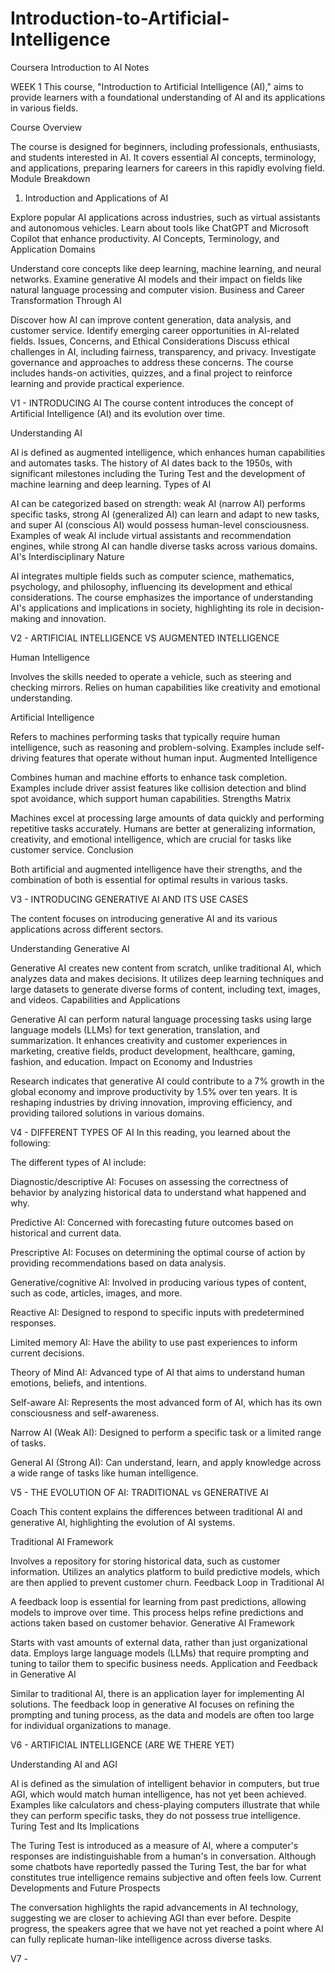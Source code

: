 # Introduction-to-Artificial-Intelligence
Coursera Introduction to AI Notes

WEEK 1
This course, "Introduction to Artificial Intelligence (AI)," aims to provide learners with a foundational understanding of AI and its applications in various fields.

Course Overview

The course is designed for beginners, including professionals, enthusiasts, and students interested in AI.
It covers essential AI concepts, terminology, and applications, preparing learners for careers in this rapidly evolving field.
Module Breakdown
1. Introduction and Applications of AI

Explore popular AI applications across industries, such as virtual assistants and autonomous vehicles.
Learn about tools like ChatGPT and Microsoft Copilot that enhance productivity.
AI Concepts, Terminology, and Application Domains

Understand core concepts like deep learning, machine learning, and neural networks.
Examine generative AI models and their impact on fields like natural language processing and computer vision.
Business and Career Transformation Through AI

Discover how AI can improve content generation, data analysis, and customer service.
Identify emerging career opportunities in AI-related fields.
Issues, Concerns, and Ethical Considerations
Discuss ethical challenges in AI, including fairness, transparency, and privacy.
Investigate governance and approaches to address these concerns.
The course includes hands-on activities, quizzes, and a final project to reinforce learning and provide practical experience.


V1 - INTRODUCING AI
The course content introduces the concept of Artificial Intelligence (AI) and its evolution over time.

Understanding AI

AI is defined as augmented intelligence, which enhances human capabilities and automates tasks.
The history of AI dates back to the 1950s, with significant milestones including the Turing Test and the development of machine learning and deep learning.
Types of AI

AI can be categorized based on strength: weak AI (narrow AI) performs specific tasks, strong AI (generalized AI) can learn and adapt to new tasks, and super AI (conscious AI) would possess human-level consciousness.
Examples of weak AI include virtual assistants and recommendation engines, while strong AI can handle diverse tasks across various domains.
AI's Interdisciplinary Nature

AI integrates multiple fields such as computer science, mathematics, psychology, and philosophy, influencing its development and ethical considerations.
The course emphasizes the importance of understanding AI's applications and implications in society, highlighting its role in decision-making and innovation.

V2 - ARTIFICIAL INTELLIGENCE VS AUGMENTED INTELLIGENCE

Human Intelligence

Involves the skills needed to operate a vehicle, such as steering and checking mirrors.
Relies on human capabilities like creativity and emotional understanding.

Artificial Intelligence

Refers to machines performing tasks that typically require human intelligence, such as reasoning and problem-solving.
Examples include self-driving features that operate without human input.
Augmented Intelligence

Combines human and machine efforts to enhance task completion.
Examples include driver assist features like collision detection and blind spot avoidance, which support human capabilities.
Strengths Matrix

Machines excel at processing large amounts of data quickly and performing repetitive tasks accurately.
Humans are better at generalizing information, creativity, and emotional intelligence, which are crucial for tasks like customer service.
Conclusion

Both artificial and augmented intelligence have their strengths, and the combination of both is essential for optimal results in various tasks.

V3 - INTRODUCING GENERATIVE AI AND ITS USE CASES

The content focuses on introducing generative AI and its various applications across different sectors.

Understanding Generative AI

Generative AI creates new content from scratch, unlike traditional AI, which analyzes data and makes decisions.
It utilizes deep learning techniques and large datasets to generate diverse forms of content, including text, images, and videos.
Capabilities and Applications

Generative AI can perform natural language processing tasks using large language models (LLMs) for text generation, translation, and summarization.
It enhances creativity and customer experiences in marketing, creative fields, product development, healthcare, gaming, fashion, and education.
Impact on Economy and Industries

Research indicates that generative AI could contribute to a 7% growth in the global economy and improve productivity by 1.5% over ten years.
It is reshaping industries by driving innovation, improving efficiency, and providing tailored solutions in various domains.


V4 - DIFFERENT TYPES OF AI
In this reading, you learned about the following:

The different types of AI include:

Diagnostic/descriptive AI: Focuses on assessing the correctness of behavior by analyzing historical data to understand what happened and why.

Predictive AI: Concerned with forecasting future outcomes based on historical and current data.

Prescriptive AI: Focuses on determining the optimal course of action by providing recommendations based on data analysis.

Generative/cognitive AI: Involved in producing various types of content, such as code, articles, images, and more.

Reactive AI: Designed to respond to specific inputs with predetermined responses.

Limited memory AI: Have the ability to use past experiences to inform current decisions.

Theory of Mind AI: Advanced type of AI that aims to understand human emotions, beliefs, and intentions.

Self-aware AI: Represents the most advanced form of AI, which has its own consciousness and self-awareness.

Narrow AI (Weak AI): Designed to perform a specific task or a limited range of tasks.

General AI (Strong AI): Can understand, learn, and apply knowledge across a wide range of tasks like human intelligence.

V5 - THE EVOLUTION OF AI: TRADITIONAL vs GENERATIVE AI

Coach
This content explains the differences between traditional AI and generative AI, highlighting the evolution of AI systems.

Traditional AI Framework

Involves a repository for storing historical data, such as customer information.
Utilizes an analytics platform to build predictive models, which are then applied to prevent customer churn.
Feedback Loop in Traditional AI

A feedback loop is essential for learning from past predictions, allowing models to improve over time.
This process helps refine predictions and actions taken based on customer behavior.
Generative AI Framework

Starts with vast amounts of external data, rather than just organizational data.
Employs large language models (LLMs) that require prompting and tuning to tailor them to specific business needs.
Application and Feedback in Generative AI

Similar to traditional AI, there is an application layer for implementing AI solutions.
The feedback loop in generative AI focuses on refining the prompting and tuning process, as the data and models are often too large for individual organizations to manage.

V6 - ARTIFICIAL INTELLIGENCE (ARE WE THERE YET)

Understanding AI and AGI

AI is defined as the simulation of intelligent behavior in computers, but true AGI, which would match human intelligence, has not yet been achieved.
Examples like calculators and chess-playing computers illustrate that while they can perform specific tasks, they do not possess true intelligence.
Turing Test and Its Implications

The Turing Test is introduced as a measure of AI, where a computer's responses are indistinguishable from a human's in conversation.
Although some chatbots have reportedly passed the Turing Test, the bar for what constitutes true intelligence remains subjective and often feels low.
Current Developments and Future Prospects

The conversation highlights the rapid advancements in AI technology, suggesting we are closer to achieving AGI than ever before.
Despite progress, the speakers agree that we have not yet reached a point where AI can fully replicate human-like intelligence across diverse tasks.

V7 - 
